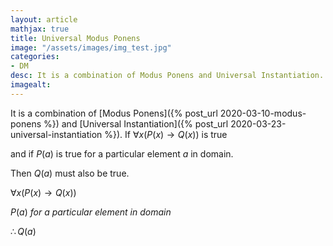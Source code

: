 ```yaml
---
layout: article
mathjax: true
title: Universal Modus Ponens
image: "/assets/images/img_test.jpg"
categories:
- DM
desc: It is a combination of Modus Ponens and Universal Instantiation. 
imagealt: 
---
```


It is a combination of [Modus Ponens]({% post_url 2020-03-10-modus-ponens %}) and [Universal Instantiation]({% post_url 2020-03-23-universal-instantiation %}).
If $\forall x(P(x) \to Q(x))$ is true

































































































































































































































































































































































and if $P(a)$ is true for a particular element $a$ in domain.

































































































































































































































































































































































Then $Q(a)$ must also be true.


































































































































































































































































































































































$\forall x(P(x) \to Q(x))$

































































































































































































































































































































































$P(a)\ for\ a\ particular\ element\ in\ domain$

































































































































































































































































































































































$\therefore Q(a)$
































































































































































































































































































































































